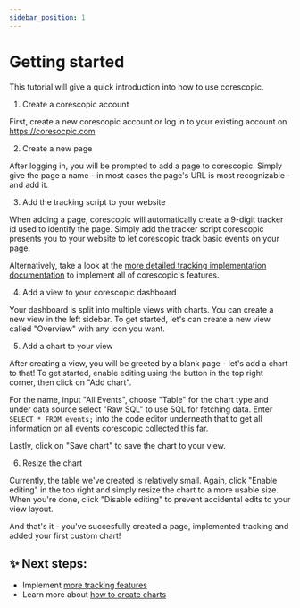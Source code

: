```yaml
---
sidebar_position: 1
---
```


# Getting started

This tutorial will give a quick introduction into how to use corescopic.

1. Create a corescopic account

First, create a new corescopic account or log in to your existing account on https://coresocpic.com

2. Create a new page

After logging in, you will be prompted to add a page to corescopic. Simply give the page a name - in most cases the page's URL is most recognizable - and add it.

3. Add the tracking script to your website

When adding a page, corescopic will automatically create a 9-digit tracker id used to identify the page. Simply add the tracker script corescopic presents you to your website to let corescopic track basic events on your page.

Alternatively, take a look at the [more detailed tracking implementation documentation](/docs/tracking-code/implementation) to implement all of corescopic's features.

4. Add a view to your corescopic dashboard

Your dashboard is split into multiple views with charts. You can create a new view in the left sidebar.
To get started, let's can create a new view called "Overview" with any icon you want.

5. Add a chart to your view

After creating a view, you will be greeted by a blank page - let's add a chart to that! To get started, enable editing using the button in the top right corner, then click on "Add chart".

For the name, input "All Events", choose "Table" for the chart type and under data source select "Raw SQL" to use SQL for fetching data. Enter `SELECT * FROM events;` into the code editor underneath that to get all information on all events corescopic collected this far.

Lastly, click on "Save chart" to save the chart to your view.

6. Resize the chart

Currently, the table we've created is relatively small. Again, click "Enable editing" in the top right and simply resize the chart to a more usable size. When you're done, click "Disable editing" to prevent accidental edits to your view layout.

And that's it - you've succesfully created a page, implemented tracking and added your first custom chart!

## ✨ Next steps:

- Implement [more tracking features](/docs/tracking-code/implementation)
- Learn more about [how to create charts](/docs/creating-charts/chart-types)
